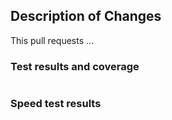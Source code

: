 ## Description of Changes
This pull requests ...

### Test results and coverage
<!--
from ./
nosetests --with-id --rednose --cov-config .coveragerc --with-coverage --cover-package forklift --cov-report term-missing --cover-erase
-->

```
```

### Speed test results
<!--
from ./src
python -m forklift speedtest
-->

```
```
